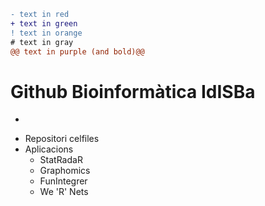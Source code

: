 ```diff
- text in red
+ text in green
! text in orange
# text in gray
@@ text in purple (and bold)@@
```

# Github Bioinformàtica IdISBa

- 
* Repositori celfiles
* Aplicacions
  * StatRadaR
  * Graphomics
  * FunIntegrer
  * We 'R' Nets


